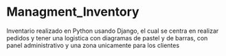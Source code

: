 # Managment_Inventory
Inventario realizado en Python usando Django, el cual se centra en realizar pedidos y tener una logistica con diagramas de pastel y de barras, con panel administrativo y una zona unicamente para los clientes

